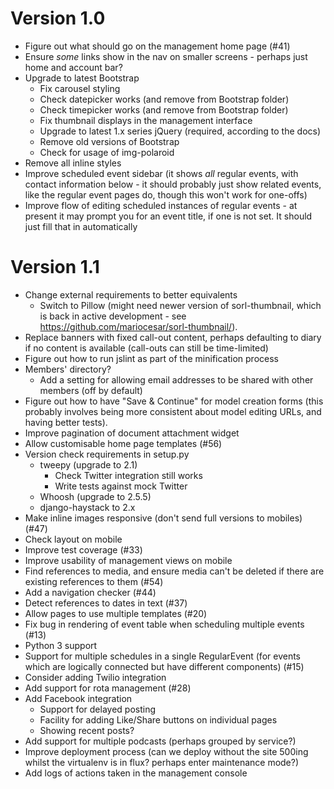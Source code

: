 Version 1.0
===========

- Figure out what should go on the management home page (#41)
- Ensure *some* links show in the nav on smaller screens - perhaps
  just home and account bar?
- Upgrade to latest Bootstrap
  - Fix carousel styling
  - Check datepicker works (and remove from Bootstrap folder)
  - Check timepicker works (and remove from Bootstrap folder)
  - Fix thumbnail displays in the management interface
  - Upgrade to latest 1.x series jQuery (required, according to the
    docs)
  - Remove old versions of Bootstrap
  - Check for usage of img-polaroid
- Remove all inline styles
- Improve scheduled event sidebar (it shows *all* regular events, with
  contact information below - it should probably just show related
  events, like the regular event pages do, though this won't work for
  one-offs)
- Improve flow of editing scheduled instances of regular events - at
  present it may prompt you for an event title, if one is not set. It
  should just fill that in automatically

Version 1.1
===========

- Change external requirements to better equivalents
  - Switch to Pillow (might need newer version of sorl-thumbnail,
    which is back in active development - see
    https://github.com/mariocesar/sorl-thumbnail/).
- Replace banners with fixed call-out content, perhaps defaulting to
  diary if no content is available (call-outs can still be
  time-limited)
- Figure out how to run jslint as part of the minification process
- Members' directory?
  - Add a setting for allowing email addresses to be shared with other
    members (off by default)
- Figure out how to have "Save & Continue" for model creation forms
  (this probably involves being more consistent about model editing
  URLs, and having better tests).
- Improve pagination of document attachment widget
- Allow customisable home page templates (#56)
- Version check requirements in setup.py
  - tweepy (upgrade to 2.1)
    - Check Twitter integration still works
    - Write tests against mock Twitter
  - Whoosh (upgrade to 2.5.5)
  - django-haystack to 2.x
- Make inline images responsive (don't send full versions to mobiles)
  (#47)
- Check layout on mobile
- Improve test coverage (#33)
- Improve usability of management views on mobile
- Find references to media, and ensure media can't be deleted if there
  are existing references to them (#54)
- Add a navigation checker (#44)
- Detect references to dates in text (#37)
- Allow pages to use multiple templates (#20)
- Fix bug in rendering of event table when scheduling multiple events
  (#13)
- Python 3 support
- Support for multiple schedules in a single RegularEvent (for events
  which are logically connected but have different components) (#15)
- Consider adding Twilio integration
- Add support for rota management (#28)
- Add Facebook integration
  - Support for delayed posting
  - Facility for adding Like/Share buttons on individual pages
  - Showing recent posts?
- Add support for multiple podcasts (perhaps grouped by service?)
- Improve deployment process (can we deploy without the site 500ing
  whilst the virtualenv is in flux? perhaps enter maintenance mode?)
- Add logs of actions taken in the management console

